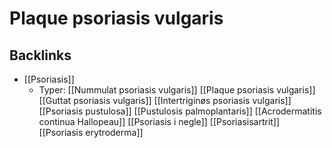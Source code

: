 # Plaque psoriasis vulgaris
## Backlinks
* [[Psoriasis]]
	* Typer:
		[[Nummulat psoriasis vulgaris]]
		[[Plaque psoriasis vulgaris]]
		[[Guttat psoriasis vulgaris]]
		[[Intertriginøs psoriasis vulgaris]]
	[[Psoriasis pustulosa]]
		[[Pustulosis palmoplantaris]]
		[[Acrodermatitis continua Hallopeau]]
	[[Psoriasis i negle]]
	[[Psoriasisartrit]]
	[[Psoriasis erytroderma]]

<!-- #anki/tag/med/Derma #anki/deck/Medicine -->

<!-- {BearID:AFB3294A-F502-4E62-B325-999196D1B66D-959-0000060A64F2998D} -->
